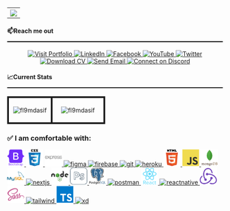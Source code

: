 
<table align="center" style="border-collapse: collapse; width: 100%;">
  <tr>
    <td align="center"> 
        <img align="center" src="https://i.ibb.co/QpNZV2b/hero-dev.png=" width:1600px; height:300px; object-fit:contain;   " />
     </td>
  </tr>
</table>


<h4 align="left" style="border-bottom: 2px solid #000000; padding-bottom: 10px;"> 📫Reach me out</h3>

<p align="center">
  <a href="https://md-asifs-portfolio.web.app/" target="_blank">
    <img src="https://img.shields.io/badge/Visit_Portfolio-%23ff6b6b?style=flat-square&logo=visual-studio-code" alt="Visit Portfolio" />
  </a>
  <a href="https://www.linkedin.com/in/fl9mdasif" target="_blank">
    <img src="https://img.shields.io/badge/LinkedIn-%230077b5?style=flat-square&logo=linkedin" alt="LinkedIn" />
  </a>
  <a href="https://www.facebook.com/devmdasifofficial" target="_blank">
    <img src="https://img.shields.io/badge/Facebook-%231877f2?style=flat-square&logo=facebook" alt="Facebook" />
  </a>
  <a href="https://www.youtube.com/channel/YourYouTubeChannelID" target="_blank">
    <img src="https://img.shields.io/badge/Youtube-%23ff0000?style=flat-square&logo=youtube" alt="YouTube" />
  </a>
  <a href="https://twitter.com/Codingwithasif" target="_blank">
    <img src="https://img.shields.io/twitter/follow/Codingwithasif?style=flat-square&logo=twitter" alt="Twitter" />
  </a>
  <a href="https://drive.google.com/file/d/1jjm2I5XuvJkTG2z0_aMkQR63CuGZDJid/view?usp=drive_link" target="_blank">
    <img src="https://img.shields.io/badge/Download_CV-%230077b5?style=flat-square&logo=google-drive" alt="Download CV" />
  </a>
  <a href="mailto:asifalazadami2021@gmail.com">
    <img src="https://img.shields.io/badge/📧%20Copy%20my%20email-%23ff6b6b?style=flat-square&logo=mail" alt="Send Email" />
  </a>
  <a href="https://discord.com/users/dev_asif" target="_blank">
    <img src="https://img.shields.io/badge/Discord-%237289DA?style=flat-square&logo=discord" alt="Connect on Discord" />
  </a>
</p>


<h4 align="left" style="border-bottom: 2px solid #000000; padding-bottom: 10px;"> 📈Current Stats</h3>

<table align="center" style="border-collapse: collapse; width: 100%;">
  <tr>
    <td align="center" style="padding: 10px; border: 4px solid; border-image: url('https://raw.githubusercontent.com/your-username/your-repo/main/gradient-border.png') 30; border-image-width: 10px; border-radius: 10px;">
      <img src="https://github-readme-stats.vercel.app/api/top-langs?username=fl9mdasif&show_icons=true&locale=en&layout=compact" alt="fl9mdasif" />
    </td>
    <td align="center" style="padding: 10px; border: 4px solid; border-image: url('https://raw.githubusercontent.com/your-username/your-repo/main/gradient-border.png') 30; border-image-width: 10px; border-radius: 10px;"> 
  <img align="center" src="https://github-readme-streak-stats.herokuapp.com/?user=fl9mdasif&" alt="fl9mdasif" style="background: url('https://your-hosted-gradient-image-url'); padding: 10px; border-radius: 5px;" />
    </td>
  </tr>
</table>


<h3 align="left">✅ I am comfortable with:</h3>
<p align="left"> <a href="https://getbootstrap.com" target="_blank" rel="noreferrer"> <img src="https://raw.githubusercontent.com/devicons/devicon/master/icons/bootstrap/bootstrap-plain-wordmark.svg" alt="bootstrap" width="40" height="40"/> </a> <a href="https://www.w3schools.com/css/" target="_blank" rel="noreferrer"> <img src="https://raw.githubusercontent.com/devicons/devicon/master/icons/css3/css3-original-wordmark.svg" alt="css3" width="40" height="40"/> </a> <a href="https://expressjs.com" target="_blank" rel="noreferrer"> <img src="https://raw.githubusercontent.com/devicons/devicon/master/icons/express/express-original-wordmark.svg" alt="express" width="40" height="40"/> </a> <a href="https://www.figma.com/" target="_blank" rel="noreferrer"> <img src="https://www.vectorlogo.zone/logos/figma/figma-icon.svg" alt="figma" width="40" height="40"/> </a> <a href="https://firebase.google.com/" target="_blank" rel="noreferrer"> <img src="https://www.vectorlogo.zone/logos/firebase/firebase-icon.svg" alt="firebase" width="40" height="40"/> </a> <a href="https://git-scm.com/" target="_blank" rel="noreferrer"> <img src="https://www.vectorlogo.zone/logos/git-scm/git-scm-icon.svg" alt="git" width="40" height="40"/> </a> <a href="https://heroku.com" target="_blank" rel="noreferrer"> <img src="https://www.vectorlogo.zone/logos/heroku/heroku-icon.svg" alt="heroku" width="40" height="40"/> </a> <a href="https://www.w3.org/html/" target="_blank" rel="noreferrer"> <img src="https://raw.githubusercontent.com/devicons/devicon/master/icons/html5/html5-original-wordmark.svg" alt="html5" width="40" height="40"/> </a> <a href="https://developer.mozilla.org/en-US/docs/Web/JavaScript" target="_blank" rel="noreferrer"> <img src="https://raw.githubusercontent.com/devicons/devicon/master/icons/javascript/javascript-original.svg" alt="javascript" width="40" height="40"/> </a> <a href="https://www.mongodb.com/" target="_blank" rel="noreferrer"> <img src="https://raw.githubusercontent.com/devicons/devicon/master/icons/mongodb/mongodb-original-wordmark.svg" alt="mongodb" width="40" height="40"/> </a> <a href="https://www.mysql.com/" target="_blank" rel="noreferrer"> <img src="https://raw.githubusercontent.com/devicons/devicon/master/icons/mysql/mysql-original-wordmark.svg" alt="mysql" width="40" height="40"/> </a> <a href="https://nextjs.org/" target="_blank" rel="noreferrer"> <img src="https://cdn.worldvectorlogo.com/logos/nextjs-2.svg" alt="nextjs" width="40" height="40"/> </a> <a href="https://nodejs.org" target="_blank" rel="noreferrer"> <img src="https://raw.githubusercontent.com/devicons/devicon/master/icons/nodejs/nodejs-original-wordmark.svg" alt="nodejs" width="40" height="40"/> </a> <a href="https://www.photoshop.com/en" target="_blank" rel="noreferrer"> <img src="https://raw.githubusercontent.com/devicons/devicon/master/icons/photoshop/photoshop-line.svg" alt="photoshop" width="40" height="40"/> </a> <a href="https://www.postgresql.org" target="_blank" rel="noreferrer"> <img src="https://raw.githubusercontent.com/devicons/devicon/master/icons/postgresql/postgresql-original-wordmark.svg" alt="postgresql" width="40" height="40"/> </a> <a href="https://postman.com" target="_blank" rel="noreferrer"> <img src="https://www.vectorlogo.zone/logos/getpostman/getpostman-icon.svg" alt="postman" width="40" height="40"/> </a> <a href="https://reactjs.org/" target="_blank" rel="noreferrer"> <img src="https://raw.githubusercontent.com/devicons/devicon/master/icons/react/react-original-wordmark.svg" alt="react" width="40" height="40"/> </a> <a href="https://reactnative.dev/" target="_blank" rel="noreferrer"> <img src="https://reactnative.dev/img/header_logo.svg" alt="reactnative" width="40" height="40"/> </a> <a href="https://redux.js.org" target="_blank" rel="noreferrer"> <img src="https://raw.githubusercontent.com/devicons/devicon/master/icons/redux/redux-original.svg" alt="redux" width="40" height="40"/> </a> <a href="https://sass-lang.com" target="_blank" rel="noreferrer"> <img src="https://raw.githubusercontent.com/devicons/devicon/master/icons/sass/sass-original.svg" alt="sass" width="40" height="40"/> </a> <a href="https://tailwindcss.com/" target="_blank" rel="noreferrer"> <img src="https://www.vectorlogo.zone/logos/tailwindcss/tailwindcss-icon.svg" alt="tailwind" width="40" height="40"/> </a> <a href="https://www.typescriptlang.org/" target="_blank" rel="noreferrer"> <img src="https://raw.githubusercontent.com/devicons/devicon/master/icons/typescript/typescript-original.svg" alt="typescript" width="40" height="40"/> </a> <a href="https://www.adobe.com/products/xd.html" target="_blank" rel="noreferrer"> <img src="https://cdn.worldvectorlogo.com/logos/adobe-xd.svg" alt="xd" width="40" height="40"/> </a> </p>
